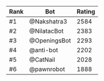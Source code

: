 Rank|Bot|Rating
---|---|---
#1|@Nakshatra3|2584
#2|@NilatacBot|2383
#3|@OpeningsBot|2293
#4|@anti-bot|2202
#5|@CatNail|2028
#6|@pawnrobot|1888
